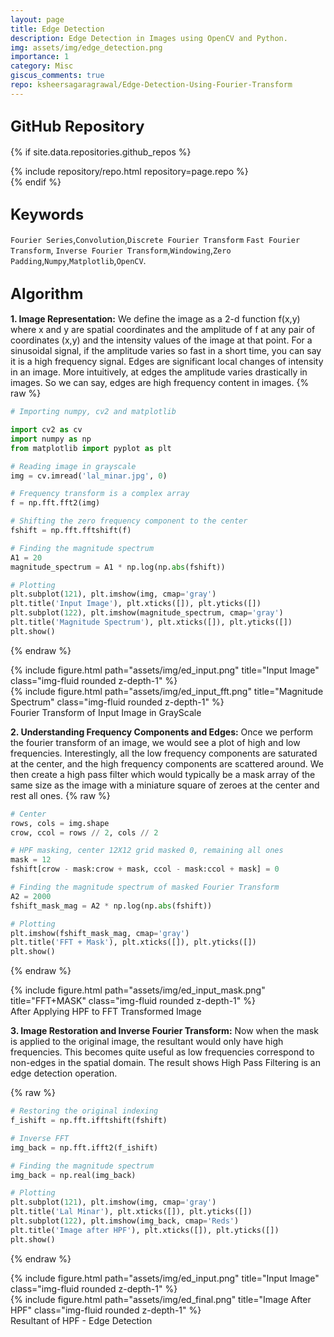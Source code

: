 ```yaml
---
layout: page
title: Edge Detection
description: Edge Detection in Images using OpenCV and Python.  
img: assets/img/edge_detection.png
importance: 1
category: Misc
giscus_comments: true
repo: ksheersagaragrawal/Edge-Detection-Using-Fourier-Transform
---
```


## <span style="font-size: 24px;font-weight: bold;">GitHub Repository</span>
{% if site.data.repositories.github_repos %}
<div class="repositories d-flex flex-wrap flex-md-row flex-column justify-content-between align-items-center">
    {% include repository/repo.html repository=page.repo %}
</div>
{% endif %}

## <span style="font-size: 24px;font-weight: bold;">Keywords <a href="{{ site.baseurl }}/assets/pdf/ImageSegmentation.pdf" title="CV"><i class="fas fa-file-pdf"></i></a></span>
`Fourier Series`,`Convolution`,`Discrete Fourier Transform` `Fast Fourier Transform`, `Inverse Fourier Transform`,`Windowing`,`Zero Padding`,`Numpy`,`Matplotlib`,`OpenCV`.

## <span style="font-size: 24px;font-weight: bold;">Algorithm</span>

**1. Image Representation:** We define the image as a 2-d function f(x,y) where x and y are spatial coordinates and the amplitude of f at any pair of coordinates (x,y) and the intensity values of the image at that point. For a sinusoidal signal, if the amplitude varies so fast in a short time, you can say it is a high frequency signal. Edges are significant local changes of intensity in an image. More intuitively, at edges the amplitude varies drastically in images. So we can say, edges are high frequency content
in images.
{% raw %}
```python
# Importing numpy, cv2 and matplotlib

import cv2 as cv
import numpy as np
from matplotlib import pyplot as plt

# Reading image in grayscale
img = cv.imread('lal_minar.jpg', 0)

# Frequency transform is a complex array
f = np.fft.fft2(img)

# Shifting the zero frequency component to the center
fshift = np.fft.fftshift(f)

# Finding the magnitude spectrum
A1 = 20
magnitude_spectrum = A1 * np.log(np.abs(fshift))

# Plotting
plt.subplot(121), plt.imshow(img, cmap='gray')
plt.title('Input Image'), plt.xticks([]), plt.yticks([])
plt.subplot(122), plt.imshow(magnitude_spectrum, cmap='gray')
plt.title('Magnitude Spectrum'), plt.xticks([]), plt.yticks([])
plt.show()
```
{% endraw %}

<div class="row">
    <div class="col-sm mt-3 mt-md-0">
        {% include figure.html path="assets/img/ed_input.png" title="Input Image" class="img-fluid rounded z-depth-1" %}
    </div>
    <div class="col-sm mt-3 mt-md-0">
        {% include figure.html path="assets/img/ed_input_fft.png" title="Magnitude Spectrum" class="img-fluid rounded z-depth-1" %}
    </div>
</div>

<div class="caption">
    Fourier Transform of Input Image in GrayScale
</div>

**2. Understanding Frequency Components and Edges:** Once we perform the fourier transform of an image, we would see a plot of high and low frequencies. Interestingly, all the low frequency components are saturated at the center, and the high frequency components are scattered around. We then create a high pass filter which would typically be a mask array of the same size as the image with a miniature square of zeroes at the center and rest all ones. 
{% raw %}
```python
# Center
rows, cols = img.shape
crow, ccol = rows // 2, cols // 2

# HPF masking, center 12X12 grid masked 0, remaining all ones
mask = 12
fshift[crow - mask:crow + mask, ccol - mask:ccol + mask] = 0

# Finding the magnitude spectrum of masked Fourier Transform
A2 = 2000
fshift_mask_mag = A2 * np.log(np.abs(fshift))

# Plotting
plt.imshow(fshift_mask_mag, cmap='gray')
plt.title('FFT + Mask'), plt.xticks([]), plt.yticks([])
plt.show()
```
{% endraw %}

<div class="row">
    <div class="col-sm mt-3 mt-md-0 mx-auto text-center">
        {% include figure.html path="assets/img/ed_input_mask.png" title="FFT+MASK" class="img-fluid rounded z-depth-1" %}
    </div>
</div>
<div class="caption">
    After Applying HPF to FFT Transformed Image
</div>

**3. Image Restoration and Inverse Fourier Transform:** Now when the mask is applied to the original image, the resultant would only have high frequencies. This becomes quite useful as low frequencies correspond to non-edges in the spatial domain. The result shows High Pass Filtering is an edge detection operation.

{% raw %}
```python
# Restoring the original indexing
f_ishift = np.fft.ifftshift(fshift)

# Inverse FFT
img_back = np.fft.ifft2(f_ishift)

# Finding the magnitude spectrum
img_back = np.real(img_back)

# Plotting
plt.subplot(121), plt.imshow(img, cmap='gray')
plt.title('Lal Minar'), plt.xticks([]), plt.yticks([])
plt.subplot(122), plt.imshow(img_back, cmap='Reds')
plt.title('Image after HPF'), plt.xticks([]), plt.yticks([])
plt.show()
```
{% endraw %}

<div class="row">
    <div class="col-sm mt-3 mt-md-0">
        {% include figure.html path="assets/img/ed_input.png" title="Input Image" class="img-fluid rounded z-depth-1" %}
    </div>
    <div class="col-sm mt-3 mt-md-0">
        {% include figure.html path="assets/img/ed_final.png" title="Image After HPF" class="img-fluid rounded z-depth-1" %}
    </div>
</div>
<div class="caption">
    Resultant of HPF - Edge Detection
</div>






